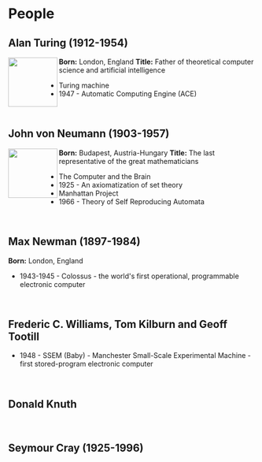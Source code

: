 # People

## Alan Turing (1912-1954)
<img align="left" width="100" src="https://upload.wikimedia.org/wikipedia/commons/thumb/a/a1/Alan_Turing_Aged_16.jpg/220px-Alan_Turing_Aged_16.jpg">

**Born:** London, England
**Title:** Father of theoretical computer science and artificial intelligence

+ Turing machine
+ 1947 - Automatic Computing Engine (ACE)

<br clear="left" />

## John von Neumann (1903-1957)
<img align="left" width="100" src="https://upload.wikimedia.org/wikipedia/commons/thumb/5/5e/JohnvonNeumann-LosAlamos.gif/220px-JohnvonNeumann-LosAlamos.gif">

**Born:** Budapest, Austria-Hungary
**Title:** The last representative of the great mathematicians

+ The Computer and the Brain
+ 1925 - An axiomatization of set theory
+ Manhattan Project
+ 1966 - Theory of Self Reproducing Automata

<br clear="left" />

## Max Newman (1897-1984)

**Born:** London, England

+ 1943-1945 - Colossus - the world's first operational, programmable electronic computer

<br clear="left" />

## Frederic C. Williams, Tom Kilburn and Geoff Tootill

+ 1948 - SSEM (Baby) - Manchester Small-Scale Experimental Machine - first stored-program electronic computer

<br clear="left" />

## Donald Knuth

<br clear="left" />

## Seymour Cray (1925-1996)
